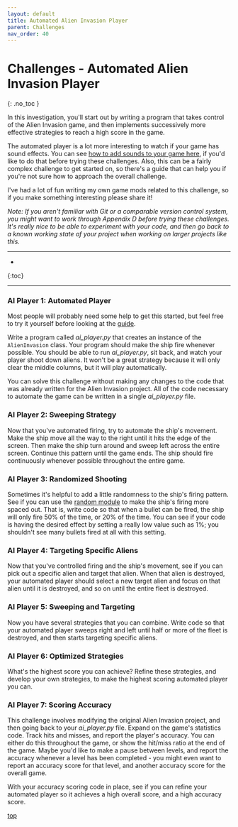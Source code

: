 ```yaml
---
layout: default
title: Automated Alien Invasion Player
parent: Challenges
nav_order: 40
---
```


# Challenges - Automated Alien Invasion Player
{: .no_toc }

In this investigation, you'll start out by writing a program that takes control of the Alien Invasion game, and then implements successively more effective strategies to reach a high score in the game.

The automated player is a lot more interesting to watch if your game has sound effects. You can see [how to add sounds to your game here](../../beyond_pcc/ai_player/), if you'd like to do that before trying these challenges. Also, this can be a fairly complex challenge to get started on, so there's a guide that can help you if you're not sure how to approach the overall challenge.

I've had a lot of fun writing my own game mods related to this challenge, so if you make something interesting please share it!

*Note: If you aren't familiar with Git or a comparable version control system, you might want to work through Appendix D before trying these challenges. It's really nice to be able to experiment with your code, and then go back to a known working state of your project when working on larger projects like this.*

---

* 
{:toc}

---

### AI Player 1: Automated Player

Most people will probably need some help to get this started, but feel free to try it yourself before looking at the [guide](../../beyond_pcc/ai_player/).

Write a program called *ai_player.py* that creates an instance of the `AlienInvasion` class. Your program should make the ship fire whenever possible. You should be able to run *ai_player.py*, sit back, and watch your player shoot down aliens. It won't be a great strategy because it will only clear the middle columns, but it will play automatically.

You can solve this challenge without making any changes to the code that was already written for the Alien Invasion project. All of the code necessary to automate the game can be written in a single *ai_player.py* file.

### AI Player 2: Sweeping Strategy

Now that you've automated firing, try to automate the ship's movement. Make the ship move all the way to the right until it hits the edge of the screen. Then make the ship turn around and sweep left across the entire screen. Continue this pattern until the game ends. The ship should fire continuously whenever possible throughout the entire game.

### AI Player 3: Randomized Shooting

Sometimes it's helpful to add a little randomness to the ship's firing pattern. See if you can use the [random module](../../beyond_pcc/random_functions/) to make the ship's firing more spaced out. That is, write code so that when a bullet can be fired, the ship will only fire 50% of the time, or 20% of the time. You can see if your code is having the desired effect by setting a really low value such as 1%; you shouldn't see many bullets fired at all with this setting.

### AI Player 4: Targeting Specific Aliens

Now that you've controlled firing and the ship's movement, see if you can pick out a specific alien and target that alien. When that alien is destroyed, your automated player should select a new target alien and focus on that alien until it is destroyed, and so on until the entire fleet is destroyed.

### AI Player 5: Sweeping and Targeting

Now you have several strategies that you can combine. Write code so that your automated player sweeps right and left until half or more of the fleet is destroyed, and then starts targeting specific aliens.

### AI Player 6: Optimized Strategies

What's the highest score you can achieve? Refine these strategies, and develop your own strategies, to make the highest scoring automated player you can.

### AI Player 7: Scoring Accuracy

This challenge involves modifying the original Alien Invasion project, and then going back to your *ai_player.py* file. Expand on the game's statistics code. Track hits and misses, and report the player's accuracy. You can either do this throughout the game, or show the hit/miss ratio at the end of the game. Maybe you'd like to make a pause between levels, and report the accuracy whenever a level has been completed - you might even want to report an accuracy score for that level, and another accuracy score for the overall game.

With your accuracy scoring code in place, see if you can refine your automated player so it achieves a high overall score, and a high accuracy score.

[top](#top)